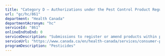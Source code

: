 ```yaml
---
title: "Category D – Authorizations under the Pest Control Product Regulations"
url: "gc/hc/861"
department: "Health Canada"
departmentAcronym: "hc"
serviceId: "861"
onlineEndtoEnd: 0
serviceDescription: "Submissions to register or amend products within particular programs, such as the Import for Manufacture and Export, Own-Use Import, Grower Requested Own Use (GROU) program, Master Copy, Private Label and renewal of registration and discontinuation of registration (PMRA)"
serviceUrl: "https://www.canada.ca/en/health-canada/services/consumer-product-safety/pesticides-pest-management/registrants-applicants.html"
programDescription: "Pesticides"
---
```

